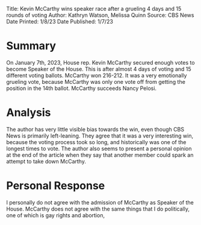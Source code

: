 Title: Kevin McCarthy wins speaker race after a grueling 4 days and 15 rounds of voting
Author: Kathryn Watson, Melissa Quinn
Source: CBS News
Date Printed: 1/8/23
Date Published: 1/7/23

# Summary
On January 7th, 2023, House rep. Kevin McCarthy secured enough votes to become Speaker of the House. This is after almost 4 days of voting and 15 different voting ballots. McCarthy won 216-212. It was a very emotionally grueling vote, because McCarthy was only one vote off from getting the position in the 14th ballot. McCarthy succeeds Nancy Pelosi.
# Analysis
The author has very little visible bias towards the win, even though CBS News is primarily left-leaning. They agree that it was a very interesting win, because the voting process took so long, and historically was one of the longest times to vote. The author also seems to present a personal opinion at the end of the article when they say that another member could spark an attempt to take down McCarthy.
# Personal Response
I personally do not agree with the admission of McCarthy as Speaker of the House. McCarthy does not agree with the same things that I do politically, one of which is gay rights and abortion, 